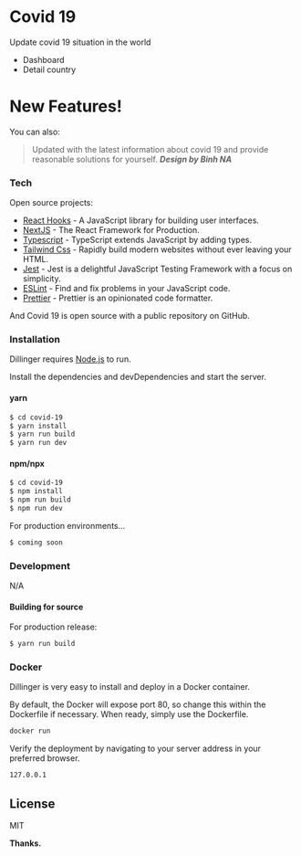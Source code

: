 # Covid 19

Update covid 19 situation in the world

  - Dashboard
  - Detail country

# New Features!

You can also:

> Updated with the latest information about covid 19
> and provide reasonable solutions for yourself.
> ___Design by Binh NA___

### Tech

Open source projects:

* [React Hooks](https://reactjs.org/docs/hooks-intro.html) - A JavaScript library for building user interfaces.
* [NextJS](https://nextjs.org/) - The React Framework for Production.
* [Typescript](https://www.typescriptlang.org/) - TypeScript extends JavaScript by adding types.
* [Tailwind Css](https://tailwindcss.com/) - Rapidly build modern websites without ever leaving your HTML.
* [Jest](https://jestjs.io/) - Jest is a delightful JavaScript Testing Framework with a focus on simplicity.
* [ESLint](https://eslint.org/) - Find and fix problems in your JavaScript code.
* [Prettier](https://prettier.io/) - Prettier is an opinionated code formatter.

And Covid 19 is open source with a public repository on GitHub.

### Installation

Dillinger requires [Node.js](https://nodejs.org/) to run.

Install the dependencies and devDependencies and start the server.

#### yarn
```sh
$ cd covid-19
$ yarn install
$ yarn run build
$ yarn run dev
```

#### npm/npx
```sh
$ cd covid-19
$ npm install
$ npm run build
$ npm run dev
```

For production environments...

```sh
$ coming soon
```

### Development

N/A

#### Building for source
For production release:
```sh
$ yarn run build
```

### Docker
Dillinger is very easy to install and deploy in a Docker container.

By default, the Docker will expose port 80, so change this within the Dockerfile if necessary. When ready, simply use the Dockerfile.

```sh
docker run
```

Verify the deployment by navigating to your server address in your preferred browser.

```sh
127.0.0.1
```

License
----

MIT


**Thanks.**
